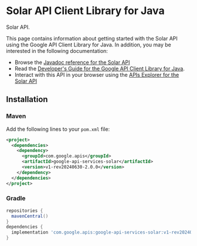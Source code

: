 # Solar API Client Library for Java

Solar API.

This page contains information about getting started with the Solar API
using the Google API Client Library for Java. In addition, you may be interested
in the following documentation:

* Browse the [Javadoc reference for the Solar API][javadoc]
* Read the [Developer's Guide for the Google API Client Library for Java][google-api-client].
* Interact with this API in your browser using the [APIs Explorer for the Solar API][api-explorer]

## Installation

### Maven

Add the following lines to your `pom.xml` file:

```xml
<project>
  <dependencies>
    <dependency>
      <groupId>com.google.apis</groupId>
      <artifactId>google-api-services-solar</artifactId>
      <version>v1-rev20240630-2.0.0</version>
    </dependency>
  </dependencies>
</project>
```

### Gradle

```gradle
repositories {
  mavenCentral()
}
dependencies {
  implementation 'com.google.apis:google-api-services-solar:v1-rev20240630-2.0.0'
}
```

[javadoc]: https://googleapis.dev/java/google-api-services-solar/latest/index.html
[google-api-client]: https://github.com/googleapis/google-api-java-client/
[api-explorer]: https://developers.google.com/apis-explorer/#p/solar/v1/
